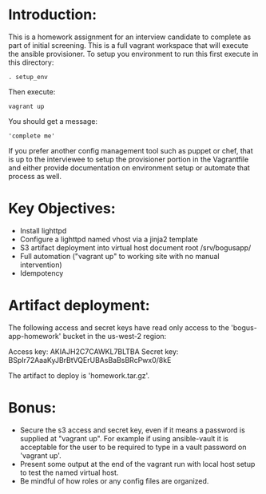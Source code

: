 Introduction:
=============

This is a homework assignment for an interview candidate to
complete as part of initial screening. This is a full vagrant
workspace that will execute the ansible provisioner.  To setup
you environment to run this first execute in this directory:

	. setup_env

Then execute:

	vagrant up

You should get a message:

	'complete me'

If you prefer another config management tool such as puppet
or chef, that is up to the interviewee to setup the provisioner
portion in the Vagrantfile and either provide documentation on
environment setup or automate that process as well.

Key Objectives:
===============

* Install lighttpd
* Configure a lighttpd named vhost via a jinja2 template
* S3 artifact deployment into virtual host document root
  /srv/bogusapp/
* Full automation ("vagrant up" to working site with no
  manual intervention)
* Idempotency

Artifact deployment:
====================

The following access and secret keys have read only access
to the 'bogus-app-homework' bucket in the us-west-2 region:

Access key: AKIAJH2C7CAWKL7BLTBA
Secret key: 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

The artifact to deploy is 'homework.tar.gz'.

Bonus:
======

* Secure the s3 access and secret key, even if it means a
  password is supplied at "vagrant up".  For example if using
  ansible-vault it is acceptable for the user to be required
  to type in a vault password on 'vagrant up'.
* Present some output at the end of the vagrant run with
  local host setup to test the named virtual host.
* Be mindful of how roles or any config files are organized.
